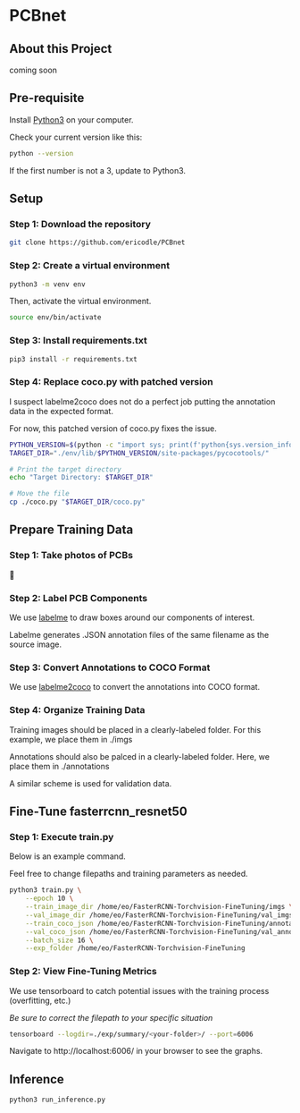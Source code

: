 # PCBnet

## About this Project

coming soon
 
## Pre-requisite

Install [Python3](https://www.python.org/downloads/) on your computer.

Check your current version like this:

  ```sh
  python --version
  ```

If the first number is not a 3, update to Python3.

## Setup

### Step 1: Download the repository

```sh
git clone https://github.com/ericodle/PCBnet
```

### Step 2: Create a virtual environment

```sh
python3 -m venv env
```

Then, activate the virtual environment.


```sh
source env/bin/activate
```

### Step 3: Install requirements.txt

  ```sh
pip3 install -r requirements.txt
  ```
### Step 4: Replace coco.py with patched version

I suspect labelme2coco does not do a perfect job putting the annotation data in the expected format.

For now, this patched version of coco.py fixes the issue.

```sh
PYTHON_VERSION=$(python -c "import sys; print(f'python{sys.version_info.major}.{sys.version_info.minor}')")
TARGET_DIR="./env/lib/$PYTHON_VERSION/site-packages/pycocotools/"

# Print the target directory
echo "Target Directory: $TARGET_DIR"

# Move the file
cp ./coco.py "$TARGET_DIR/coco.py"
```

## Prepare Training Data

### Step 1: Take photos of PCBs

📸 

### Step 2: Label PCB Components

We use [labelme](https://github.com/wkentaro/labelme) to draw boxes around our components of interest.

Labelme generates .JSON annotation files of the same filename as the source image.

### Step 3: Convert Annotations to COCO Format

We use [labelme2coco](https://github.com/fcakyon/labelme2coco) to convert the annotations into COCO format.

### Step 4: Organize Training Data

Training images should be placed in a clearly-labeled folder.
For this example, we place them in ./imgs

Annotations should also be palced in a clearly-labeled folder.
Here, we place them in ./annotations

A similar scheme is used for validation data.

## Fine-Tune fasterrcnn_resnet50

### Step 1: Execute train.py

Below is an example command. 

Feel free to change filepaths and training parameters as needed.

```sh
python3 train.py \
    --epoch 10 \
    --train_image_dir /home/eo/FasterRCNN-Torchvision-FineTuning/imgs \
    --val_image_dir /home/eo/FasterRCNN-Torchvision-FineTuning/val_imgs \
    --train_coco_json /home/eo/FasterRCNN-Torchvision-FineTuning/annotations/DSC01113.json \
    --val_coco_json /home/eo/FasterRCNN-Torchvision-FineTuning/val_annotations/DSC01113.json \
    --batch_size 16 \
    --exp_folder /home/eo/FasterRCNN-Torchvision-FineTuning
```

### Step 2: View Fine-Tuning Metrics

We use tensorboard to catch potential issues with the training process (overfitting, etc.)

*Be sure to correct the filepath to your specific situation*

```sh
tensorboard --logdir=./exp/summary/<your-folder>/ --port=6006
```

Navigate to http://localhost:6006/ in your browser to see the graphs.


## Inference

```sh
python3 run_inference.py
```




<!-- MARKDOWN LINKS & IMAGES -->
<!-- https://www.markdownguide.org/basic-syntax/#reference-style-links -->
[contributors-shield]: https://img.shields.io/github/contributors/github_username/repo_name.svg?style=for-the-badge
[contributors-url]: https://github.com/github_username/repo_name/graphs/contributors
[forks-shield]: https://img.shields.io/github/forks/github_username/repo_name.svg?style=for-the-badge
[forks-url]: https://github.com/github_username/repo_name/network/members
[stars-shield]: https://img.shields.io/github/stars/github_username/repo_name.svg?style=for-the-badge
[stars-url]: https://github.com/github_username/repo_name/stargazers
[issues-shield]: https://img.shields.io/github/issues/github_username/repo_name.svg?style=for-the-badge
[issues-url]: https://github.com/github_username/repo_name/issues
[license-shield]: https://img.shields.io/github/license/github_username/repo_name.svg?style=for-the-badge
[license-url]: https://github.com/github_username/repo_name/blob/master/LICENSE.txt
[linkedin-shield]: https://img.shields.io/badge/-LinkedIn-black.svg?style=for-the-badge&logo=linkedin&colorB=555
[linkedin-url]: https://linkedin.com/in/linkedin_username
[product-screenshot]: images/screenshot.png
